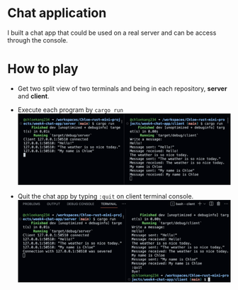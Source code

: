 # Chat application
I built a chat app that could be used on a real server and can be access through the console.

# How to play
- Get two split view of two terminals and being in each repository, **server** and **client**.

- Execute each program by `cargo run`
![running terminal](https://github.com/nogibjj/Chloe-rust-mini-projects/blob/main/week4-chat-app/src/Screenshot%202023-02-13%20at%2011.17.34%20PM.png)

- Quit the chat app by typing `:quit` on client terminal console.
![quit app](https://github.com/nogibjj/Chloe-rust-mini-projects/blob/main/week4-chat-app/src/Screenshot%202023-02-13%20at%2011.17.51%20PM.png)
